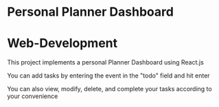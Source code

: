 # Personal Planner Dashboard
# Web-Development

This project implements a personal Planner Dashboard using React.js 

You can add tasks by entering the event in the "todo" field and hit enter 

You can also view, modify, delete, and complete your tasks according to your convenience
